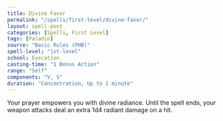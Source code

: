```yaml
---
title: Divine Favor
permalink: "/spells/first-level/divine-favor/"
layout: spell-post
categories: [Spells, First Level]
tags: [Paladin]
source: "Basic Rules (PHB)"
spell-level: "1st-level"
school: Evocation
casting-time: "1 Bonus Action"
range: "Self"
components: "V, S"
duration: "Concentration, Up to 1 minute"
---
```


Your prayer empowers you with divine radiance. Until the spell ends, your weapon attacks deal an extra 1d4 radiant damage on a hit.